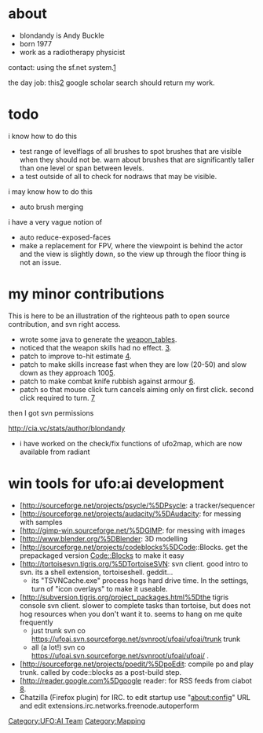 # about

- blondandy is Andy Buckle
- born 1977
- work as a radiotherapy physicist

contact: using the sf.net
system.[1](http://sourceforge.net/sendmessage.php?touser=1760416)

the day job:
this[2](http://scholar.google.com/scholar?as_q=&num=10&btnG=Search+Scholar&as_epq=&as_oq=radiotherapy+radiobiology&as_eq=&as_occt=any&as_sauthors=%22AH+Buckle%22&as_publication=&as_ylo=&as_yhi=&as_allsubj=all&hl=en&lr=)
google scholar search should return my work.

# todo

i know how to do this

- test range of levelflags of all brushes to spot brushes that are
  visible when they should not be. warn about brushes that are
  significantly taller than one level or span between levels.
- a test outside of all to check for nodraws that may be visible.

i may know how to do this

- auto brush merging

i have a very vague notion of

- auto reduce-exposed-faces
- make a replacement for FPV, where the viewpoint is behind the actor
  and the view is slightly down, so the view up through the floor thing
  is not an issue.

# my minor contributions

This is here to be an illustration of the righteous path to open source
contribution, and svn right access.

- wrote some java to generate the
  [weapon_tables](weapon_tables "wikilink").
- noticed that the weapon skills had no effect.
  [3](http://sourceforge.net/tracker/index.php?func=detail&aid=1725798&group_id=157793&atid=805242).
- patch to improve to-hit estimate
  [4](http://sourceforge.net/tracker/index.php?func=detail&aid=1727091&group_id=157793&atid=805244).
- patch to make skills increase fast when they are low (20-50) and slow
  down as they approach
  100[5](http://sourceforge.net/tracker/index.php?func=detail&aid=1733849&group_id=157793&atid=805244).
- patch to make combat knife rubbish against armour
  [6](http://sourceforge.net/tracker/index.php?func=detail&aid=1734000&group_id=157793&atid=805244).
- patch so that mouse click turn cancels aiming only on first click.
  second click required to turn.
  [7](http://sourceforge.net/tracker/index.php?func=detail&aid=1750036&group_id=157793&atid=805244)

then I got svn permissions

[<http://cia.vc/stats/author/blondandy>](http://cia.vc/stats/author/blondandy)

- i have worked on the check/fix functions of ufo2map, which are now
  available from radiant

# win tools for ufo:ai development

- \[<http://sourceforge.net/projects/psycle/%5DPsycle>: a
  tracker/sequencer
- \[<http://sourceforge.net/projects/audacity/%5DAudacity>: for messing
  with samples
- \[<http://gimp-win.sourceforge.net/%5DGIMP>: for messing with images
- \[<http://www.blender.org/%5DBlender>: 3D modelling
- \[<http://sourceforge.net/projects/codeblocks%5DCode>::Blocks. get the
  prepackaged version [Code::Blocks](Code::Blocks "wikilink") to make it
  easy
- \[<http://tortoisesvn.tigris.org/%5DTortoiseSVN>: svn client. good
  intro to svn. its a shell extension, tortoiseshell. geddit...
  - its "TSVNCache.exe" process hogs hard drive time. In the settings,
    turn of "icon overlays" to make it useable.
- \[<http://subversion.tigris.org/project_packages.html%5Dthe> tigris
  console svn client. slower to complete tasks than tortoise, but does
  not hog resources when you don't want it to. seems to hang on me quite
  frequently
  - just trunk
        svn co https://ufoai.svn.sourceforge.net/svnroot/ufoai/ufoai/trunk trunk
  - all (a lot!)
        svn co https://ufoai.svn.sourceforge.net/svnroot/ufoai/ufoai/ .
- \[<http://sourceforge.net/projects/poedit/%5DpoEdit>: compile po and
  play trunk. called by code::blocks as a post-build step.
- \[<http://reader.google.com%5Dgoogle> reader: for RSS feeds from
  ciabot [8](http://cia.vc/stats/project/ufoai).
- Chatzilla (Firefox plugin) for IRC. to edit startup use
  "<about:config>" URL and edit
  extensions.irc.networks.freenode.autoperform

[Category:UFO:AI Team](Category:UFO:AI_Team "wikilink")
[Category:Mapping](Category:Mapping "wikilink")